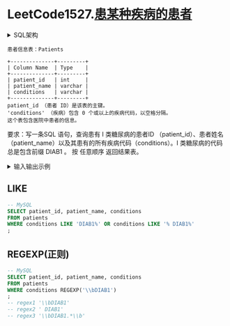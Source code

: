 # LeetCode1527.[患某种疾病的患者](https://leetcode.cn/problems/patients-with-a-condition/)

<details><summary>SQL架构</summary>

```sql
Create table If Not Exists Patients (patient_id int, patient_name varchar(30), conditions varchar(100))
Truncate table Patients
insert into Patients (patient_id, patient_name, conditions) values ('1', 'Daniel', 'YFEV COUGH')
insert into Patients (patient_id, patient_name, conditions) values ('2', 'Alice', '')
insert into Patients (patient_id, patient_name, conditions) values ('3', 'Bob', 'DIAB100 MYOP')
insert into Patients (patient_id, patient_name, conditions) values ('4', 'George', 'ACNE DIAB100')
insert into Patients (patient_id, patient_name, conditions) values ('5', 'Alain', 'DIAB201')
```

</details>

```text
患者信息表：Patients

+--------------+---------+
| Column Name  | Type    |
+--------------+---------+
| patient_id   | int     |
| patient_name | varchar |
| conditions   | varchar |
+--------------+---------+
patient_id （患者 ID）是该表的主键。
'conditions' （疾病）包含 0 个或以上的疾病代码，以空格分隔。
这个表包含医院中患者的信息。
```

要求：写一条SQL 语句，查询患有 I 类糖尿病的患者ID （patient_id）、患者姓名（patient_name）以及其患有的所有疾病代码（conditions）。I 类糖尿病的代码总是包含前缀 DIAB1 。
按 任意顺序 返回结果表。

<details><summary>输入输出示例</summary>

```text
输入：
Patients表：
+------------+--------------+--------------+
| patient_id | patient_name | conditions   |
+------------+--------------+--------------+
| 1          | Daniel       | YFEV COUGH   |
| 2          | Alice        |              |
| 3          | Bob          | DIAB100 MYOP |
| 4          | George       | ACNE DIAB100 |
| 5          | Alain        | DIAB201      |
+------------+--------------+--------------+
输出：
+------------+--------------+--------------+
| patient_id | patient_name | conditions   |
+------------+--------------+--------------+
| 3          | Bob          | DIAB100 MYOP |
| 4          | George       | ACNE DIAB100 | 
+------------+--------------+--------------+
解释：Bob 和 George 都患有代码以 DIAB1 开头的疾病。
```

</details>

## LIKE
```sql
-- MySQL
SELECT patient_id, patient_name, conditions
FROM patients
WHERE conditions LIKE 'DIAB1%' OR conditions LIKE '% DIAB1%'
;
```

## REGEXP(正则)
```sql
-- MySQL
SELECT patient_id, patient_name, conditions
FROM patients
WHERE conditions REGEXP('\\bDIAB1')
;
-- regex1 '\\bDIAB1'
-- regex2 ' DIAB1'
-- regex3 '\\bDIAB1.*\\b'
```